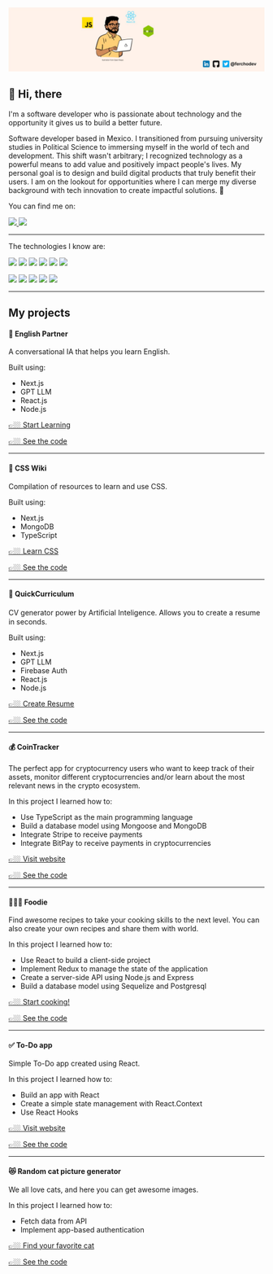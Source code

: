 ![ferchoeth-banner](./linkedin-new-cover.png)
## 👋 Hi, there

I'm a software developer who is passionate about technology and the opportunity it gives us to build a better future.

Software developer based in Mexico. I transitioned from pursuing university studies in Political Science to immersing myself in the world of tech and development. This shift wasn't arbitrary; I recognized technology as a powerful means to add value and positively impact people's lives. My personal goal is to design and build digital products that truly benefit their users. I am on the lookout for opportunities where I can merge my diverse background with tech innovation to create impactful solutions. 🚀

You can find me on:
<p>
  <a href="https://www.linkedin.com/in/ferchodev/">
    <img src="https://img.shields.io/badge/linkedin-%230077B5.svg?&style=for-the-badge&logo=linkedin&logoColor=white"/>
  </a>
  <a href="https://twitter.com/fercho_dev_">
    <img src="https://img.shields.io/badge/twitter-%231DA1F2.svg?&style=for-the-badge&logo=twitter&logoColor=white"/>
  </a>
</p>

---

The technologies I know are:

<p>
  <img src="https://img.shields.io/badge/html5%20-%23e34f26.svg?&style=for-the-badge&logo=html5&logoColor=white"/>
  <img src="https://img.shields.io/badge/css3%20-%231572B6.svg?&style=for-the-badge&logo=css3&logoColor=white"/>
  <img src="https://img.shields.io/badge/javascript%20-%23F7DF1E.svg?&style=for-the-badge&logo=javascript&logoColor=white"/>
  <img src="https://img.shields.io/static/v1?style=for-the-badge&message=TypeScript&color=3178C6&logo=TypeScript&logoColor=FFFFFF&label="/>
  <img src="https://img.shields.io/badge/react%20-%2361DAFB.svg?&style=for-the-badge&logo=react&logoColor=white"/>
  <img src="https://img.shields.io/badge/nextjs%20-%23764ABC.svg?&style=for-the-badge&logo=nextjs&logoColor=white"/>
</p>
<p>
  <img src="https://img.shields.io/badge/node.js%20-%23339933.svg?&style=for-the-badge&logo=node.js&logoColor=white"/>
  <img src="https://img.shields.io/badge/express%20-%23339933.svg?&style=for-the-badge&logo=express&logoColor=white"/>
  <img src="https://img.shields.io/badge/mongodb%20-%2358aa50.svg?&style=for-the-badge&logo=mongodb&logoColor=white"/>
  <img src="https://img.shields.io/badge/postgresql%20-%2358aa50.svg?&style=for-the-badge&logo=postgresql&logoColor=white"/>
  <img src="https://img.shields.io/badge/git%20-%23F05133.svg?&style=for-the-badge&logo=git&logoColor=white"/>
</p>

---

## My projects

#### 🤖 English Partner

A conversational IA that helps you learn English.

Built using:
- Next.js
- GPT LLM
- React.js
- Node.js

<a href="https://english-partner.vercel.app/" target="_blank">👉🏼 Start Learning</a>

<a href="https://github.com/fercho-dev/english-partner" target="_blank">👉🏼 See the code</a>

---

#### 🤖 CSS Wiki

Compilation of resources to learn and use CSS.

Built using:
- Next.js
- MongoDB
- TypeScript

<a href="https://www.csswiki.dev/" target="_blank">👉🏼 Learn CSS</a>

<a href="https://github.com/fercho-dev/csswiki" target="_blank">👉🏼 See the code</a>

---

#### 🤖 QuickCurriculum

CV generator power by Artiﬁcial Inteligence. Allows you to create a resume in seconds.

Built using:
- Next.js
- GPT LLM
- Firebase Auth
- React.js
- Node.js

<a href="https://www.quickcurriculum.com/" target="_blank">👉🏼 Create Resume</a>

<a href="https://github.com/fercho-dev/quickcurriculum" target="_blank">👉🏼 See the code</a>

---

#### 💰 CoinTracker

The perfect app for cryptocurrency users who want to keep track of their assets, monitor different cryptocurrencies and/or learn about the most relevant news in the crypto ecosystem.

In this project I learned how to:
- Use TypeScript as the main programming language
- Build a database model using Mongoose and MongoDB
- Integrate Stripe to receive payments
- Integrate BitPay to receive payments in cryptocurrencies

<a href="https://pf-03-cointracker.vercel.app/" target="_blank">👉🏼 Visit website</a>

<a href="https://github.com/PF-03/CoinTracker" target="_blank">👉🏼 See the code</a>

---

#### 🧑🏼‍🍳 Foodie

Find awesome recipes to take your cooking skills to the next level. You can also create your own recipes and share them with world.

In this project I learned how to:
- Use React to build a client-side project
- Implement Redux to manage the state of the application
- Create a server-side API using Node.js and Express
- Build a database model using Sequelize and Postgresql

<a href="http://foodie-pi-tau.vercel.app/" target="_blank">👉🏼 Start cooking!</a>

<a href="https://github.com/fercho-dev/Food-app" target="_blank">👉🏼 See the code</a>

---

#### ✅ To-Do app

Simple To-Do app created using React.

In this project I learned how to:
- Build an app with React
- Create a simple state management with React.Context
- Use React Hooks

<a href="https://fercho-dev.github.io/todo-react-app/" target="_blank">👉🏼 Visit website</a>

<a href="https://github.com/fercho-dev/todo-react-app" target="_blank">👉🏼 See the code</a>

---

#### 😻 Random cat picture generator

We all love cats, and here you can get awesome images.

In this project I learned how to:
- Fetch data from API
- Implement app-based authentication

<a href="https://fercho-dev.github.io/cat-picture-generator/" target="_blank">👉🏼 Find your favorite cat</a>

<a href="https://github.com/fercho-dev/cat-picture-generator" target="_blank">👉🏼 See the code</a>


<!--
**ferchoeth/ferchoeth** is a ✨ _special_ ✨ repository because its `README.md` (this file) appears on your GitHub profile.

Here are some ideas to get you started:

- 🔭 I’m currently working on ...
- 🌱 I’m currently learning ...
- 👯 I’m looking to collaborate on ...
- 🤔 I’m looking for help with ...
- 💬 Ask me about ...
- 📫 How to reach me: ...
- 😄 Pronouns: ...
- ⚡ Fun fact: ...
-->
